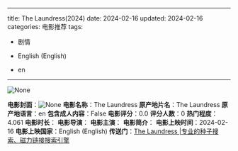 
---
title: The Laundress(2024)
date: 2024-02-16
updated: 2024-02-16
categories: 电影推荐
tags:

- 剧情

- English (English)
- en
---

<img src="https://image.tmdb.org/t/p/originalNone" alt="None" title="None">

**电影封面**：<img src="https://image.tmdb.org/t/p/w200None" alt="None" title="None">
**电影名称**：The Laundress
**原产地片名**：The Laundress
**原产地语言**：en
**包含成人内容**：False
**电影评分**：0.0
**评分人数**：0
**热门程度**：4.061
**电影时长**：
**电影导演**：
**电影主演**：
**电影简介**：
**电影上映时间**：2024-02-16
**电影上映国家**：English (English)
**传送门**：[The Laundress |专业的种子搜索、磁力链接搜索引擎](https://movie.amd794.com:2083/?search=The%20Laundress&ordering=&mode=match_phrase&page_size=10&page=1)

